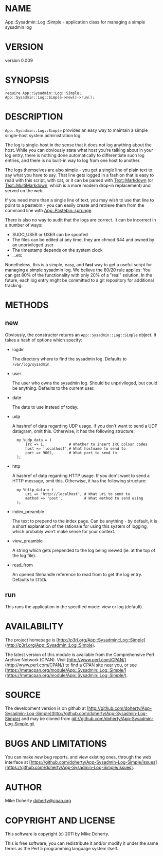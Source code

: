 # NAME

App::Sysadmin::Log::Simple - application class for managing a simple sysadmin log

# VERSION

version 0.009

# SYNOPSIS

    require App::Sysadmin::Log::Simple;
    App::Sysadmin::Log::Simple->new()->run();

# DESCRIPTION

`App::Sysadmin::Log::Simple` provides an easy way to maintain a simple
single-host system administration log.

The log is single-host in the sense that it does not log anything about
the host. While you can obviously state what host you're talking about
in your log entry, there is nothing done automatically to differentiate
such log entries, and there is no built-in way to log from one host to
another.

The logs themselves are also simple - you get a single line of plain
text to say what you have to say. That line gets logged in a fashion
that is easy to read with this script, with cat, or it can be parsed
with [Text::Markdown](http://search.cpan.org/perldoc?Text::Markdown) (or [Text::MultiMarkdown](http://search.cpan.org/perldoc?Text::MultiMarkdown), which is a more
modern drop-in replacement) and served on the web.

If you need more than a single line of text, you may wish to use that
line to point to a pastebin - you can easily create and retrieve them
from the command line with [App::Pastebin::sprunge](http://search.cpan.org/perldoc?App::Pastebin::sprunge).

There is also no way to audit that the logs are correct. It can be
incorrect in a number of ways:

- SUDO\_USER or USER can be spoofed
- The files can be edited at any time, they are chmod 644 and
owned by an unprivileged user
- The timestamp depends on the system clock
- ...etc

Nonetheless, this is a simple, easy, and __fast__ way to get a useful
script for managing a simple sysadmin log. We believe the 80/20 rule
applies: You can get 80% of the functionality with only 20% of a
"real" solution. In the future, each log entry might be committed to
a git repository for additional tracking.

# METHODS

## new

Obviously, the constructor returns an `App::Sysadmin::Log::Simple`
object. It takes a hash of options which specify:

- logdir

    The directory where to find the sysadmin log. Defaults to
    `/var/log/sysadmin`.

- user

    The user who owns the sysadmin log. Should be unprivileged,
    but could be anything. Defaults to the current user.

- date

    The date to use instead of today.

- udp

    A hashref of data regarding UDP usage. If you don't want to
    send a UDP datagram, omit this. Otherwise, it has the following
    structure:

        my %udp_data = (
            irc => 1,           # Whether to insert IRC colour codes
            host => 'localhost',# What hostname to send to
            port => 9002,       # What port to send to
        );

- http

    A hashref of data regarding HTTP usage. If you don't want to
    send a HTTP message, omit this. Otherwise, it has the following
    structure:

        my %http_data = (
            uri => 'http://localhost', # What uri to send to
            method => 'post',          # What method to send using
        );

- index\_preamble

    The text to prepend to the index page. Can be anything - by
    default, it is a short explanation of the rationale for using
    this system of logging, which probably won't make sense
    for your context.

- view\_preamble

    A string which gets prepended to the log being viewed (ie. at
    the top of the log file).

- read\_from

    An opened filehandle reference to read from to get the log entry.
    Defaults to `STDIN`.

## run

This runs the application in the specified mode: view or log (default).

# AVAILABILITY

The project homepage is [http://p3rl.org/App::Sysadmin::Log::Simple](http://p3rl.org/App::Sysadmin::Log::Simple).

The latest version of this module is available from the Comprehensive Perl
Archive Network (CPAN). Visit [http://www.perl.com/CPAN/](http://www.perl.com/CPAN/) to find a CPAN
site near you, or see [https://metacpan.org/module/App::Sysadmin::Log::Simple/](https://metacpan.org/module/App::Sysadmin::Log::Simple/).

# SOURCE

The development version is on github at [http://github.com/doherty/App-Sysadmin-Log-Simple](http://github.com/doherty/App-Sysadmin-Log-Simple)
and may be cloned from [git://github.com/doherty/App-Sysadmin-Log-Simple.git](git://github.com/doherty/App-Sysadmin-Log-Simple.git)

# BUGS AND LIMITATIONS

You can make new bug reports, and view existing ones, through the
web interface at [https://github.com/doherty/App-Sysadmin-Log-Simple/issues](https://github.com/doherty/App-Sysadmin-Log-Simple/issues).

# AUTHOR

Mike Doherty <doherty@cpan.org>

# COPYRIGHT AND LICENSE

This software is copyright (c) 2011 by Mike Doherty.

This is free software; you can redistribute it and/or modify it under
the same terms as the Perl 5 programming language system itself.
